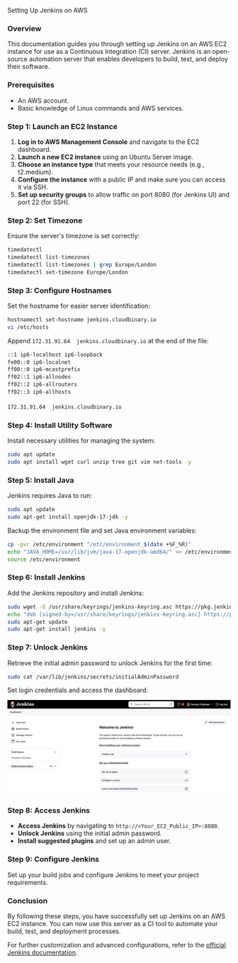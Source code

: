 Setting Up Jenkins on AWS

### Overview

This documentation guides you through setting up Jenkins on an AWS EC2 instance for use as a Continuous Integration (CI) server. Jenkins is an open-source automation server that enables developers to build, test, and deploy their software.

### Prerequisites

- An AWS account.
- Basic knowledge of Linux commands and AWS services.

### Step 1: Launch an EC2 Instance

1. **Log in to AWS Management Console** and navigate to the EC2 dashboard.
2. **Launch a new EC2 instance** using an Ubuntu Server image.
3. **Choose an instance type** that meets your resource needs (e.g., t2.medium).
4. **Configure the instance** with a public IP and make sure you can access it via SSH.
5. **Set up security groups** to allow traffic on port 8080 (for Jenkins UI) and port 22 (for SSH).

### Step 2: Set Timezone

Ensure the server's timezone is set correctly:

```bash
timedatectl
timedatectl list-timezones
timedatectl list-timezones | grep Europe/London
timedatectl set-timezone Europe/London
```

### Step 3: Configure Hostnames

Set the hostname for easier server identification:

```bash
hostnamectl set-hostname jenkins.cloudbinary.io
vi /etc/hosts
```
Append ```172.31.91.64  jenkins.cloudbinary.io``` at the end of the file:
```bash
::1 ip6-localhost ip6-loopback
fe00::0 ip6-localnet
ff00::0 ip6-mcastprefix
ff02::1 ip6-allnodes
ff02::2 ip6-allrouters
ff02::3 ip6-allhosts

172.31.91.64  jenkins.cloudbinary.io
```

### Step 4: Install Utility Software

Install necessary utilities for managing the system:

```bash
sudo apt update
sudo apt install wget curl unzip tree git vim net-tools -y
```

### Step 5: Install Java

Jenkins requires Java to run:

```bash
sudo apt update
sudo apt-get install openjdk-17-jdk -y
```

Backup the environment file and set Java environment variables:

```bash
cp -pvr /etc/environment "/etc/environment_$(date +%F_%R)"
echo "JAVA_HOME=/usr/lib/jvm/java-17-openjdk-amd64/" >> /etc/environment
source /etc/environment
```

### Step 6: Install Jenkins

Add the Jenkins repository and install Jenkins:

```bash
sudo wget -O /usr/share/keyrings/jenkins-keyring.asc https://pkg.jenkins.io/debian-stable/jenkins.io-2023.key
echo "deb [signed-by=/usr/share/keyrings/jenkins-keyring.asc] https://pkg.jenkins.io/debian-stable binary/" | sudo tee /etc/apt/sources.list.d/jenkins.list > /dev/null
sudo apt-get update
sudo apt-get install jenkins -y
```

### Step 7: Unlock Jenkins

Retrieve the initial admin password to unlock Jenkins for the first time:

```bash
sudo cat /var/lib/jenkins/secrets/initialAdminPassword
```
Set login credentials and access the dashboard:

![](/images/jenkins_admin.png)

### Step 8: Access Jenkins

- **Access Jenkins** by navigating to `http://<Your_EC2_Public_IP>:8080`.
- **Unlock Jenkins** using the initial admin password.
- **Install suggested plugins** and set up an admin user.

### Step 9: Configure Jenkins

Set up your build jobs and configure Jenkins to meet your project requirements.

### Conclusion

By following these steps, you have successfully set up Jenkins on an AWS EC2 instance. You can now use this server as a CI tool to automate your build, test, and deployment processes.

For further customization and advanced configurations, refer to the [official Jenkins documentation](https://www.jenkins.io/doc/).


